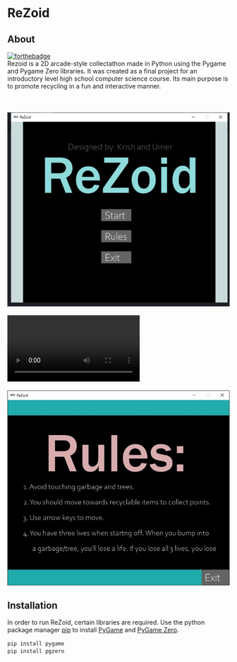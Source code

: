 # ReZoid

## About 
[![forthebadge](https://forthebadge.com/images/badges/made-with-python.svg)](https://forthebadge.com)
\
Rezoid is a 2D arcade-style collectathon made in Python using the Pygame and Pygame Zero libraries. It was created as a final project for an introductory level high school computer science course. Its main purpose is to promote recycling in a fun and interactive manner.
\
\
\
\
![Main Menu](https://github.com/Ultra24/ReZoid/blob/main/images/menu.jpg)
\
\
![Compilation Video](https://user-images.githubusercontent.com/62357227/177389138-253a54b2-3a93-4b12-b70d-4270d5842363.mov)
\
\
![Rules](https://github.com/Ultra24/ReZoid/blob/main/images/rules.jpg)

## Installation 
In order to run ReZoid, certain libraries are required. Use the python package manager [pip](https://pypi.org/project/pip/) to install [PyGame](https://www.pygame.org/news) and [PyGame Zero](https://pygame-zero.readthedocs.io/en/stable/).
```zsh
pip install pygame
pip install pgzero
```

